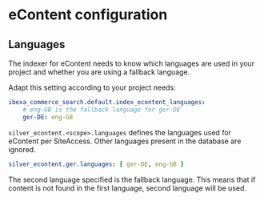 # eContent configuration

## Languages

The indexer for eContent needs to know which languages are used in your project and whether you are using a fallback language.

Adapt this setting according to your project needs:

``` yaml
ibexa_commerce_search.default.index_econtent_languages:
    # eng-GB is the fallback language for ger-DE
    ger-DE: eng-GB
```

`silver_econtent.<scope>.languages` defines the languages used for eContent per SiteAccess.
Other languages present in the database are ignored.

``` yaml
silver_econtent.ger.languages: [ ger-DE, eng-GB ]
```

The second language specified is the fallback language.
This means that if content is not found in the first language, second language will be used.
